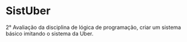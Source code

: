 # SistUber
2° Avaliação da disciplina de lógica de programação, criar um sistema básico imitando o sistema da Uber.
